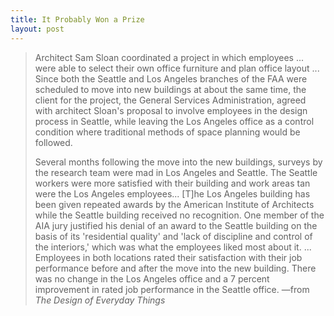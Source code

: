 ```yaml
---
title: It Probably Won a Prize
layout: post
---
```


> Architect Sam Sloan coordinated a project in which employees ... were able to select their own office furniture and plan office layout ... Since both the Seattle and Los Angeles branches of the FAA were scheduled to move into new buildings at about the same time, the client for the project, the General Services Administration, agreed with architect Sloan's proposal to involve employees in the design process in Seattle, while leaving the Los Angeles office as a control condition where traditional methods of space planning would be followed.
>
> Several months following the move into the new buildings, surveys by the research team were mad in Los Angeles and Seattle. The Seattle workers were more satisfied with their building and work areas tan were the Los Angeles employees... \[T\]he Los Angeles building has been given repeated awards by the American Institute of Architects while the Seattle building received no recognition. One member of the AIA jury justified his denial of an award to the Seattle building on the basis of its 'residential quality' and 'lack of discipline and control of the interiors,' which was what the employees liked most about it. ... Employees in both locations rated their satisfaction with their job performance before and after the move into the new building. There was no change in the Los Angeles office and a 7 percent improvement in rated job performance in the Seattle office.
<span id="quote-attribute">—from <em>The Design of Everyday Things</em></span>
